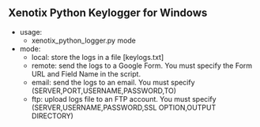 ## Xenotix Python Keylogger for Windows

- usage:
  - xenotix_python_logger.py mode
- mode:
  - local: store the logs in a file [keylogs.txt]    
  - remote: send the logs to a Google Form. You must specify the Form URL and Field Name in the script.
  - email: send the logs to an email. You must specify (SERVER,PORT,USERNAME,PASSWORD,TO)
  - ftp: upload logs file to an FTP account. You must specify (SERVER,USERNAME,PASSWORD,SSL OPTION,OUTPUT DIRECTORY)
